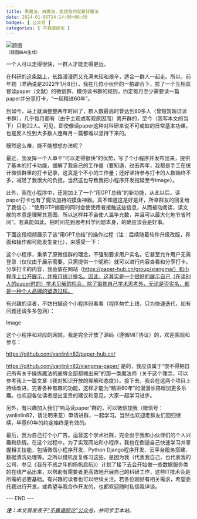 ```yaml
---
title: 黑魔法，白魔法，能摸鱼的就是好魔法
date: 2024-01-05T14:14:00+08:00
badges: [ 公众号 ]
categories: [ 不靠谱颜论 ]
---
```


<div class="p-3 text-center">
  <img class="img-fluid" src="/images/2024/0105/01.png" alt="题图" style="max-width:640px">
  <div><small>（题图由AI生成）</small></div>
</div>

一个人可以走得很快，一群人才能走得更远。

在科研的这条路上，长路漫漫而又充满未知和艰辛，适合一群人一起走。所以，前年初（准确说是2022年1月8日），我在几位小伙伴的一拍即合下，拉了一个互相监督读paper（文献）的微信群，模仿读书群的规则，约定每月至少需要读一篇paper并分享打卡，“一起精进60年”。

到如今，马上就满整整两年时间了，群人数最高时曾达到80多人（曾短暂超过读书群），几乎每月都有（由于主观或客观原因而）离开群的，至今（我写本文的当下）只剩22人。可见，即使像读paper这种对科研来说不可或缺的日常基本功课，也是反人性到大多数人连每月一篇都难以坚持下来的。

既然这么难，能不能想想办法呢？

最近，我发挥一个人单干“可以走得很快”的优势，写了个小程序并发布出来，提供了基本的打卡功能，缓解了我自己的工作量（要知道，过去两年，我都是手工在统计微信群里的打卡记录，这真是个不小的工作量；还好坚持参与打卡的人数始终不多，减轻了我很大的负担，当然这也导致我把小程序开发拖延至今Image）。

此外，我在小程序中，还刚加上了一个“用GPT总结”的新功能，从此以后，读paper打卡也有了魔法加持的摸鱼神器。真不知道这是好是坏，所幸群友的回复给了我信心：“使用GTP摘要的同时会使使用者接触这些信息，从而被动阅读，读文献的本意是理解其意图，所以这样并不会使人滥竽充数，并且可以最大化地节省时间”。若真能如此，把时间花到思考科学问题本身，的确应该会是好事。

下面这段视频展示了该“用GPT总结”的操作过程（注：后续随着软件升级改版，界面和操作都可能发生变化），来感受一下：

这个小程序，秉承了原微信群的理念，不强制要求用户实名。它甚至允许用户无需登录（仅仅由于展示需要，只需提供一个昵称）就可以进行内容查看和分享打卡。分享打卡的内容，我会放在网站（https://paper-hub.cn/group/xiangma/）和小程序上公开展示，并按月统计排名。因此，这其实是一个很好的展示自己（在读别人的paper时的）学术见解的机会，除了锻炼自己学术思考外，无论是否实名，都是一种个人品牌的塑造过程。

有兴趣的读者，不妨扫描这个小程序码看看（程序匆忙上线，只为快速迭代，如有问题还请多多包涵）：

Image

这个小程序和对应的网站，我是完全开放了源码（遵循MIT协议）的，欢迎围观和参与：

https://github.com/yanlinlin82/paper-hub.cn/

https://github.com/yanlinlin82/xiangma-paper/
是的，我应该属于“恨不得把自己所有关于操练魔法的底牌全部都摊出来”的那一类魔法师（关于这个理念，可以参考我上一篇文章《我对知识开放的理解和态度》）。接下去，我会在这两个项目上持续改进，完善各种有趣的功能，这样才能为“精进60年”的漫漫长路增加更多乐趣。也欢迎各位读者提出宝贵的建议和意见，大家一起学习进步。

另外，有兴趣加入我们“响马读paper”群的，可以微信加我（微信号：yanlinlin82，请注明来意）申请进群，一起学习。当然也欢迎老群友们回归继续，毕竟60年的约定始终是有效的。

最后，我为自己打个小广告。运营这个学术社群，完全出于我和小伙伴们的个人兴趣和热情。在这个过程中，为了实现网站和小程序，我也在倒逼自己快速学习并掌握相关技能，包括微信小程序开发、Python Django程序开发、云平台服务搭建、数据清洗处理等。之所以借机反复练习这些，是因为我（代表我自己，也代表我的公司，参见《我在不惑之年的扬帆启航》）计划了接下去会开始做一些数据服务类的在线产品出来，以帮助有需要者更高效地开展自己的科研工作，这些IT技术会是所需的必要基础。有兴趣的读者也可以继续关注。若各位刚好有相关需求，希望委托我进行开发，或希望与我合作开发的，也都欢迎随时私信我详谈。

<div class="p-5 text-center">--- END ---</div>

<i><b>注：</b>本文首发表于[“不靠谱颜论”公众号](https://mp.weixin.qq.com/s/IlfY8hZa_3pqUia9-3Hxxw)，并同步至本站。</i>
